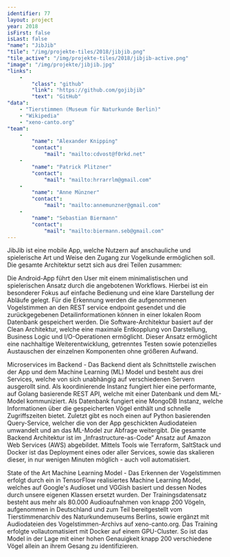 ```yaml
---
identifier: 77
layout: project
year: 2018
isFirst: false
isLast: false
"name": "JibJib"
"tile": "/img/projekte-tiles/2018/jibjib.png"
"tile_active": "/img/projekte-tiles/2018/jibjib-active.png"
"image": "/img/projekte/jibjib.jpg"
"links":
    -
        "class": "github"
        "link": "https://github.com/gojibjib"
        "text": "GitHub"
"data":
    - "Tierstimmen (Museum für Naturkunde Berlin)"
    - "Wikipedia"
    - "xeno-canto.org"
"team":
    -
        "name": "Alexander Knipping"
        "contact":
            "mail": "mailto:cdvost@f0rkd.net"
    -
        "name": "Patrick Plitzner"
        "contact":
            "mail": "mailto:hrrarrlm@gmail.com"
    -
        "name": "Anne Münzner"
        "contact":
            "mail": "mailto:annemunzner@gmail.com"
    -
        "name": "Sebastian Biermann"
        "contact":
            "mail": "mailto:biermann.seb@gmail.com"
---
```

JibJib ist eine mobile App, welche Nutzern auf anschauliche und spielerische Art und Weise den Zugang zur Vogelkunde ermöglichen soll. Die gesamte Architektur setzt sich aus drei Teilen zusammen:

Die Android-App führt den User mit einem minimalistischen und spielerischen Ansatz durch die angebotenen Workflows. Hierbei ist ein besonderer Fokus auf einfache Bedienung und eine klare Darstellung der Abläufe gelegt. Für die Erkennung werden die aufgenommenen Vogelstimmen an den REST service endpoint gesendet und die zurückgegebenen Detailinformationen können in einer lokalen Room Datenbank gespeichert werden. Die Software-Architektur basiert auf der Clean Architektur, welche eine maximale Entkopplung von Darstellung, Business Logic und I/O-Operationen ermöglicht. Dieser Ansatz ermöglicht eine nachhaltige Weiterentwicklung, getrenntes Testen sowie potenzielles Austauschen der einzelnen Komponenten ohne größeren Aufwand.

Microservices im Backend - Das Backend dient als Schnittstelle zwischen der App und dem Machine Learning (ML) Model und besteht aus drei Services, welche von sich unabhängig auf verschiedenen Servern ausgerollt sind. Als koordinierende Instanz fungiert hier eine performante, auf Golang basierende REST API, welche mit einer Datenbank und dem ML-Model kommuniziert. Als Datenbank fungiert eine MongoDB Instanz, welche Informationen über die gespeicherten Vögel enthält und schnelle Zugriffszeiten bietet. Zuletzt gibt es noch einen auf Python basierenden Query-Service, welcher die von der App geschickten Audiodateien umwandelt und an das ML-Model zur Abfrage weitergibt. Die gesamte Backend Architektur ist im „Infrastructure-as-Code“ Ansatz auf Amazon Web Services (AWS) abgebildet. Mittels Tools wie Terraform, SaltStack und Docker ist das Deployment eines oder aller Services, sowie das skalieren dieser, in nur wenigen Minuten möglich - auch voll automatisiert.

State of the Art Machine Learning Model - Das Erkennen der Vogelstimmen erfolgt durch ein in TensorFlow realisiertes Machine Learning Model, welches auf Google's Audioset und VGGish basiert und dessen Nodes durch unsere eigenen Klassen ersetzt wurden. Der Trainingsdatensatz besteht aus mehr als 80.000 Audioaufnahmen von knapp 200 Vögeln, aufgenommen in Deutschland und zum Teil bereitgestellt vom Tierstimmenarchiv des Naturkundemuseums Berlins, sowie ergänzt mit Audiodateien des Vogelstimmen-Archivs auf xeno-canto.org. Das Training erfolgte vollautomatisiert mit Docker auf einem GPU-Cluster. So ist das Model in der Lage mit einer hohen Genauigkeit knapp 200 verschiedene Vögel allein an ihrem Gesang zu identifizieren.
